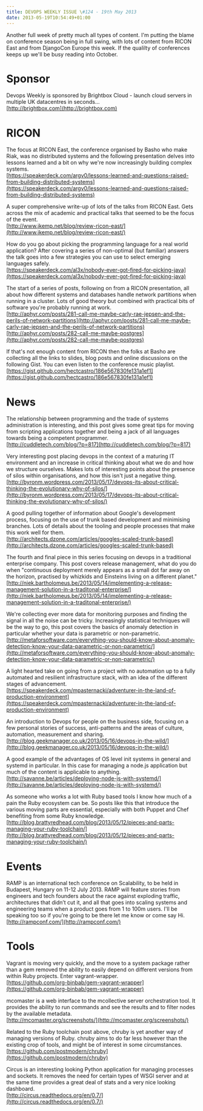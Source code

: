```yaml
---
title: DEVOPS WEEKLY ISSUE \#124 - 19th May 2013 
date: 2013-05-19T10:54:49+01:00
---
```


Another full week of pretty much all types of content. I'm putting the blame on conference season being in full swing, with lots of content from RICON East and from DjangoCon Europe this week. If the qualilty of conferences keeps up we'll be busy reading into October.


Sponsor
======

Devops Weekly is sponsored by Brightbox Cloud - launch cloud servers in multiple UK datacentres in seconds...
<br>[http://brightbox.com](http://brightbox.com)


RICON
=====

The focus at RICON East, the conference organised by Basho who make Riak, was no distributed systems and the following presentation delves into lessons learned and a bit on why we're now increasingly building complex systems.
<br>[https://speakerdeck.com/argv0/lessons-learned-and-questions-raised-from-building-distributed-systems](https://speakerdeck.com/argv0/lessons-learned-and-questions-raised-from-building-distributed-systems)


A super comprehensive write-up of lots of the talks from RICON East. Gets across the mix of academic and practical talks that seemed to be the focus of the event.
<br>[http://www.jkemp.net/blog/review-ricon-east/](http://www.jkemp.net/blog/review-ricon-east/)


How do you go about picking the programming language for a real world application? After covering a series of non-optimal (but familiar) answers the talk goes into a few strategies you can use to select emerging languages safely.
<br>[https://speakerdeck.com/al3x/nobody-ever-got-fired-for-picking-java](https://speakerdeck.com/al3x/nobody-ever-got-fired-for-picking-java)


The start of a series of posts, following on from a RICON presentation, all about how different systems and databases handle network partitions when running in a cluster. Lots of good theory but combined with practical bits of software you're probably running at work.
<br>[http://aphyr.com/posts/281-call-me-maybe-carly-rae-jepsen-and-the-perils-of-network-partitions](http://aphyr.com/posts/281-call-me-maybe-carly-rae-jepsen-and-the-perils-of-network-partitions)
<br>[http://aphyr.com/posts/282-call-me-maybe-postgres](http://aphyr.com/posts/282-call-me-maybe-postgres)


If that's not enough content from RICON then the folks at Basho are collecting all the links to slides, blog posts and online discussions on the following Gist. You can even listen to the conference music playlist.
<br>[https://gist.github.com/hectcastro/186e567830fe131a1ef1](https://gist.github.com/hectcastro/186e567830fe131a1ef1)


News
====

The relationship between programming and the trade of systems administration is interesting, and this post gives some great tips for moving from scripting applications together and being a jack of all languages towards being a competent programmer.
<br>[http://cuddletech.com/blog/?p=817](http://cuddletech.com/blog/?p=817)


Very interesting post placing devops in the context of a maturing IT environment and an increase in critical thinking about what we do and how we structure ourselves. Makes lots of interesting points about the presence of silos within organisations, and how this isn't just a negative thing.
<br>[http://byronm.wordpress.com/2013/05/17/devops-its-about-critical-thinking-the-evolutionary-why-of-silos/](http://byronm.wordpress.com/2013/05/17/devops-its-about-critical-thinking-the-evolutionary-why-of-silos/)


A good pulling together of information about Google's development process, focusing on the use of trunk based development and minimising branches. Lots of details about the tooling and people processes that make this work well for them.
<br>[http://architects.dzone.com/articles/googles-scaled-trunk-based](http://architects.dzone.com/articles/googles-scaled-trunk-based)


The fourth and final piece in this series focusing on devops in a traditional enterprise company. This post covers release management, what do you do when "continuous deployment merely appears as a small dot far away on the horizon, practised by whizkids and Einsteins living on a different planet."
<br>[http://niek.bartholomeus.be/2013/05/14/implementing-a-release-management-solution-in-a-traditonal-enterprise/](http://niek.bartholomeus.be/2013/05/14/implementing-a-release-management-solution-in-a-traditonal-enterprise/)


We're collecting ever more data for monitoring purposes and finding the signal in all the noise can be tricky. Increasingly statistical techniques will be the way to go, this post covers the basics of anomaly detection in particular whether your data is parametric or non-parametric.
<br>[http://metaforsoftware.com/everything-you-should-know-about-anomaly-detection-know-your-data-parametric-or-non-parametric/](http://metaforsoftware.com/everything-you-should-know-about-anomaly-detection-know-your-data-parametric-or-non-parametric/)


A light hearted take on going from a project with no automation up to a fully automated and resilient infrastructure stack, with an idea of the different stages of advancement.
<br>[https://speakerdeck.com/mpasternacki/adventurer-in-the-land-of-production-environment](https://speakerdeck.com/mpasternacki/adventurer-in-the-land-of-production-environment)


An introduction to Devops for people on the business side, focusing on a few personal stories of success, anti-patterns and the areas of culture, automation, measurement and sharing.
<br>[http://blog.geekmanager.co.uk/2013/05/16/devops-in-the-wild/](http://blog.geekmanager.co.uk/2013/05/16/devops-in-the-wild/)


A good example of the advantages of OS level init systems in general and systemd in particular. In this case for managing a node.js application but much of the content is applicable to anything.
<br>[http://savanne.be/articles/deploying-node-js-with-systemd/](http://savanne.be/articles/deploying-node-js-with-systemd/)


As someone who works a lot with Ruby based tools I know how much of a pain the Ruby ecosystem can be. So posts like this that introduce the various moving parts are essential, especially with both Puppet and Chef benefiting from some Ruby knowledge.
<br>[http://blog.brattyredhead.com/blog/2013/05/12/pieces-and-parts-managing-your-ruby-toolchain/](http://blog.brattyredhead.com/blog/2013/05/12/pieces-and-parts-managing-your-ruby-toolchain/)


Events
====

RAMP is an international tech conference on Scalability, to be held in Budapest, Hungary on 11-12 July 2013. RAMP will feature stories from engineers and tech founders about the race against exploding traffic, architectures that didn’t cut it, and all that goes into scaling systems and engineering teams when a product goes from 1 to 100m users. I'll be speaking too so if you're going to be there let me know or come say Hi.
<br>[http://rampconf.com/](http://rampconf.com/)


Tools
====

Vagrant is moving very quickly, and the move to a system package rather than a gem removed the ability to easily depend on different versions from within Ruby projects. Enter vagrant-wrapper.
<br>[https://github.com/org-binbab/gem-vagrant-wrapper](https://github.com/org-binbab/gem-vagrant-wrapper)


mcomaster is a web interface to the mcollective server orchestration tool. It provides the ability to run commands and see the results and to filter nodes by the available metadata.
<br>[http://mcomaster.org/screenshots/](http://mcomaster.org/screenshots/)


Related to the Ruby toolchain post above, chruby is yet another way of managing versions of Ruby. chruby aims to do far less however than the existing crop of tools, and might be of interest in some circumstances.
<br>[https://github.com/postmodern/chruby](https://github.com/postmodern/chruby)


Circus is an interesting looking Python application for managing processes and sockets. It removes the need for certain types of WSGI server and at the same time provides a great deal of stats and a very nice looking dashboard.
<br>[http://circus.readthedocs.org/en/0.7/](http://circus.readthedocs.org/en/0.7/)




